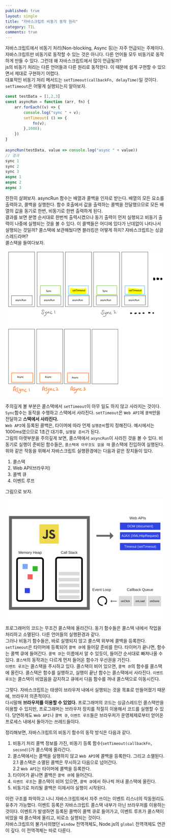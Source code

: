 ```yaml
---
published: true
layout: single
title: "자바스크립트 비동기 동작 원리"
category: TIL
comments: true
---
```

자바스크립트에서 비동기 처리(Non-blocking, Async 등)는 자주 언급되는 주제이다. 자바스크립트만 비동기로 동작할 수 있는 것은 아니다. 다른 언어들 모두 비동기로 동작하게 만들 수 있다. 그런데 왜 자바스크립트에서 많이 언급될까?   
js의 비동기 처리는 다른 언어들과 다른 원리로 동작한다. 이 때문에 쉽게 구현할 수 있으면서 제대로 구현하기 어렵다.  
대표적인 비동기 처리 메서드는 `setTimeout(callbackFn, delayTime)`일 것이다. `setTimeout`은 어떻게 실행되는지 알아보자.
```js
const testData = [1,2,3]
const asyncRun = function (arr, fn) {
    arr.forEach((v) => {
        console.log("sync " + v);
        setTimeout( () => {
            fn(v);
        },1000);
    })
}

asyncRun(testData, value => console.log("async " + value))
// 결과
sync 1
sync 2
sync 3
async 1
async 2
async 3
```
찬찬히 살펴보자. asyncRun 함수는 배열과 콜백을 인자로 받는다. 배열의 모든 요소를 출력하고, 콜백을 실행한다. 함수 호출에서 값을 출력하는 콜백을 전달했으므로 모든 배열의 값을 동기로 한번, 비동기로 한번 출력하게 된다.  
결과를 보면 분명 순서대로 한번씩 출력시켰으나 동기 출력이 먼저 실행되고 비동기 출력이 나중에 실행되는 것을 볼 수 있다. 이 콜백들은 어디에 있다가 난데없이 나타나서 실행되는 것일까? 콜스택에 보관해뒀다면 블러킹은 어떻게 하지? 자바스크립트는 싱글스레드라며?  
콜스택을 들여다보자.    


![callstack](../assets/IMG_3C29EC826F52-1.jpeg)  

주의깊게 볼 부분은 콜스택에서 `setTimeout`이 아무 일도 하지 않고 사라지는 것이다. `Sync`함수는 동작을 수행하고 스택에서 사라진다. `setTimeout`은 `Web API`에 `콜백`만을 전달하고 **스택에서 사라진다.**   
`Web API`에 등록된 콜백은, 타이머에 따라 언제 `실행준비`할지 정해진다. 예시에서는 1000ms였으므로 1초간 대기후, `실행할 준비`가 된다.  
그림의 아랫부분을 주의깊게 보면, 콜스택에서 `asyncRun`이 사라진 것을 볼 수 있다. 비동기로 실행이 준비된 함수들은, `콜스택에 아무것도 없을 때` 콜스택에 진입하여 실행된다.  
위와 같은 작동을 위해서 자바스크립트 실행환경에는 다음과 같은 장치들이 있다.

1. 콜스택
2. Web API(브라우저)
3. 콜백 큐
4. 이벤트 루프

그림으로 보자.  

![js re](../assets/1_FA9NGxNB6-v1oI2qGEtlRQ.png)

프로그래머의 코드는 무조건 콜스택에 올라간다. 동기 함수들은 콜스택 내에서 작업을 처리하고 소멸된다. 다른 언어들의 실행환경과 같다.  
그러나 비동기 함수들은, 바로 실행되지 않고 콜스택 외부에 콜백을 등록한다. `setTimeout`은 타이머에 등록되어 `콜백 큐`에 들어갈 준비를 한다. 타이머가 끝나면, 함수는 콜백 큐에 들어간다. `콜백 큐`는 이름에서 알 수 있듯이, 들어간 순서대로 빠져나올 수 있다. `콜스택`의 동작과는 다르게 먼저 들어온 함수가 우선권을 가진다.  
`이벤트 루프`는 콜스택을 주시하고 있다. 콜스택이 비어 있으면, `콜백 큐`의 함수를 콜스택에 올린다. 콜스택은 함수를 실행하고, 실행이 끝난 함수는 콜스택에서 사라진다. `이벤트 루프`는 콜스택이 비었음을 감지하고 큐에서 다음 함수를 꺼내 콜스택으로 이동시킨다.

그렇다. 자바스크립트는 태생이 브라우저 내에서 실행되는 것을 목표로 만들어졌기 때문에, 브라우저 의존적이다.  
다시말해 **브라우저를 이용할 수 있었다.** 프로그래머의 코드는 싱글스레드인 콜스택만을 이용할 수 있지만, 프로그래머는 브라우저 장치를 적절히 이용해서 코드를 실행할 수 있다. 당연하게도 `Web API`나 `콜백 큐`, `이벤트 루프`들은 브라우저가 운영체제로부터 얻어온 프로세스 내에서 돌아가는 쓰레드들이다. 

정리해보면, 자바스크립트의 비동기 함수의 동작 방식은 다음과 같다.
1. 비동기 처리 콜백 정보를 가진, 비동기 등록 함수(`setTimeout(callbackFn, second)`)가 콜스택에 올라간다.
2. 콜스택에서는 콜백을 실행하지 않고 `Web API`에 콜백을 등록한다. 그리고 소멸된다.  
2.1 콜스택은 소멸된 콜백은 무시하고 다음으로 넘어간다.  
2.2 `Web API`는 타이머에 콜백을 등록한다.
3. 타이머가 끝나면 콜백은 `콜백 큐`에 들어간다.
4. `이벤트 루프`는 콜스택이 비어 있으면, `콜백 큐`에서 하나씩 꺼내 콜스택에 올린다.
5. 비동기로 처리될 콜백은 이제서야 실행이 시작된다.

이런 구조를 파악하고 나니 자바스크립트에서 자주 쓰이는 이벤트 리스너의 작동원리도 유추가 가능했다. 이벤트 등록은 자바스크립트 콜스택 내부가 아닌 브라우저를 이용하는 것이다. 이벤트가 발생하면 등록된 콜백이 콜백 큐로 들어가고, 이벤트 루프가 콜스택이 비었을 때 콜스택에 올리고, 비로소 실행되는 것이다.  
자바스크립트의 불가사의했던 `window` 전역객체도, Node.js의 `global` 전역객체도 연관이 깊다. 이 전역객체는 따로 다룬다.
